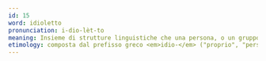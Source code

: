 ```yaml
---
id: 15
word: idioletto
pronunciation: i-dio-lèt-to
meaning: Insieme di strutture linguistiche che una persona, o un gruppo di parlanti, adopera e possiede. Comprende il lessico, la grammatica e la pronuncia
etimology: composta dal prefisso greco <em>idio-</em> ("proprio", "personale") e <em>dialetto</em>
---
```

